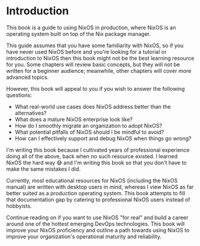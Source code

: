 # Introduction

This book is a guide to using NixOS in production, where NixOS is an operating system built on top of the Nix package manager.

This guide assumes that you have some familiarity with NixOS, so if you have never used NixOS before and you're looking for a tutorial or introduction to NixOS then this book might not be the best learning resource for you.  Some chapters will review basic concepts, but they will not be written for a beginner audience; meanwhile, other chapters will cover more advanced topics.

However, this book will appeal to you if you wish to answer the following questions:

- What real-world use cases does NixOS address better than the alternatives?
- What does a mature NixOS enterprise look like?
- How do I smoothly migrate an organization to adopt NixOS?
- What potential pitfalls of NixOS should I be mindful to avoid?
- How can I effectively support and debug NixOS when things go wrong?

I'm writing this book because I cultivated years of professional experience doing all of the above, back when no such resource existed.  I learned NixOS the hard way 😅 and I'm writing this book so that you don't have to make the same mistakes I did.

Currently, most educational resources for NixOS (including the NixOS manual) are written with desktop users in mind, whereas I view NixOS as far better suited as a production operating system.  This book attempts to fill that documentation gap by catering to professional NixOS users instead of hobbyists.

Continue reading on if you want to use NixOS "for real" and build a career around one of the hottest emerging DevOps technologies.  This book will improve your NixOS proficiency and outline a path towards using NixOS to improve your organization's operational maturity and reliability.
